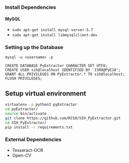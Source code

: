 
### Install Dependencies



#### MySQL
* `sudo apt-get install mysql-server-5.7`
* `sudo apt-get install libmysqlclient-dev`


### Setting up the Database

`mysql -u <username> -p`

```mysql
CREATE DATABASE PyExtractor CHARACTER SET UTF8;
CREATE USER sih@localhost IDENTIFIED BY 'ISRO@PyE18';
GRANT ALL PRIVILEGES ON PyExtractor.* TO sih@localhost;
FLUSH PRIVILEGES;
```

## Setup virtual environment
```bash
virtualenv -p python3 pyExtractor
cd pyExtractor/
source bin/activate
git clone https://github.com/MJ10/SIH_PyExtractor.git
cd SIH_PyExtractor/
pip install -r requirements.txt 
```

### External Dependencies

- Tesseract-OCR
- Open-CV
